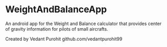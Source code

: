 # WeightAndBalanceApp
An android app for the Weight and Balance calculator that provides center of gravity information for pilots of small aircrafts.

Created by Vedant Purohit github.com/vedantpurohit99
